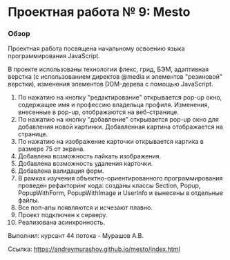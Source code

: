 # Проектная работа № 9: Mesto

### Обзор

Проектная работа посвящена начальному освоению языка программирования JavaScript.


В проекте использованы технологии флекс, грид, БЭМ, адаптивная верстка (с использованием директов @media и элементов "резиновой" верстки), 
изменения элементов DOM-дерева с помощью JavaScript.
1. По нажатию на кнопку "редактирование" открывается pop-up окно, содержащее имя и профессию владельца профиля. Изменения, внесенные в pop-up, 
отображаются на веб-странице.
2. По нажатию на кнопку "добавление" открывается pop-up окно для добавления новой картинки. Добавленная картина отображается на странице.
3. По нажатию на изображение карточки открывается картика в размере 75 от экрана.
4. Добавлена возможность лайкать изображения.
5. Добавлена возможность удаления карточки.
6. Добавлена валидация форм.
7. В рамках изучения объектно-ориентированного программирования проведен рефакторинг кода: созданы классы Section, Popup, PopupWithForm, PopupWithImage и UserInfo и вынесены в отдельные файлы.
8. Все поп-апы появляются и исчезают плавно.
9. Проект подключен к серверу.
10. Реализована асинхронность.




Выполнил: курсант 44 потока - Мурашов А.В.


Ссылка: https://andreymurashov.github.io/mesto/index.html
